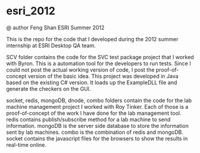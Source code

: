 esri_2012
=========
@ author Feng Shan
ESRI Summer 2012

This is the repo for the code that I developed during the 2012 summer internship at ESRI Desktop QA team. 

SCV folder contains the code for the SVC test package project that I worked with Byron. 
This is a automation tool for the developers to run tests. Since I could not post the actual working version of code,
I post the proof-of-concept version of the basic idea. This project was developed in Java based on the existing C# version. 
It loads up the ExampleDLL file and generate the checkers on the GUI.

socket, redis, mongoDB, dnode, combo folders contain the code for the lab machine management project I worked with Roy Tinker.
Each of those is a proof-of-concept of the work I have done for the lab management tool. 
redis contains publish/subscribe method for a lab machine to send information.
mongoDB is the server side database to store the information sent by lab machines.
combo is the combination of redis and mongoDB.
socket contains the javascript files for the browsers to show the results in real-time online.
